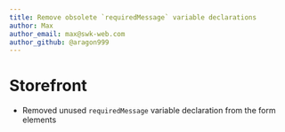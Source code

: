 ```yaml
---
title: Remove obsolete `requiredMessage` variable declarations
author: Max
author_email: max@swk-web.com
author_github: @aragon999
---
```

# Storefront
* Removed unused `requiredMessage` variable declaration from the form elements
